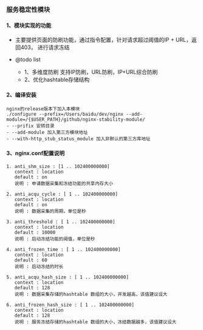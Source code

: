 ### 服务稳定性模块

#### 1、模块实现的功能
- 主要提供页面的防刷功能，通过指令配置，针对请求超过阈值的IP + URL，返回403， 进行请求冻结

- @todo list
    - 1、多维度防刷 支持IP防刷，URL防刷，IP+URL综合防刷
    - 2、优化hashtable存储结构

#### 2、编译安装
    nginx的release版本下加入本模块
    ./configure --prefix=/Users/baidu/dev/nginx --add-module=/{$USER_PATH}/github/nginx-stability-module/
    - --prifix 安转目录
    - --add-module 加入第三方模块地址
    - --with-http_stub_status_module 加入非默认的第三方库地址

#### 3、nginx.conf配置说明

    1. anti_shm_size : [1 .. 102400000000]  
       context : location 
       default : on 
       说明 : 申请数据采集和冻结功能的共享内存大小 
    
    2. anti_acqu_cycle : [ 1 .. 102400000000]  
       context : location 
       default : on 
       说明 : 数据采集的周期，单位是秒 

    3. anti_threshold : [ 1 .. 102400000000]  
       context : location 
       default : 10000 
       说明 : 启动冻结功能的阈值，单位是秒 
    
    4. anti_frozen_time : [ 1 .. 102400000000]  
       context : location 
       default : 60 
       说明 : 启动冻结的时长 

    5. anti_acqu_hash_size : [ 1 .. 102400000000]  
       context : location 
       default : 128  
       说明 : 数据采集存储的hashtable 数组的大小，并发越高，该值建议设大 

    6. anti_frozen_hash_size : [ 1 .. 102400000000]  
       context : location 
       default : 128 
       说明 : 服务冻结存储的hashtable 数组的大小，冻结数据越多，该值建议设大 


